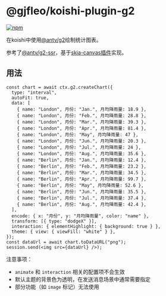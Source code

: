 # @gjfleo/koishi-plugin-g2

[![npm](https://img.shields.io/npm/v/@gjfleo/koishi-plugin-g2?style=flat-square)](https://www.npmjs.com/package/@gjfleo/koishi-plugin-g2)

在koishi中使用[@antv/g2](https://g2.antv.antgroup.com/charts/overview)绘制统计图表。

参考了[@antv/g2-ssr](https://github.com/antvis/g2-extensions/blob/master/ssr/README.md)，基于[skia-canvas插件](@ltxhhz/koishi-plugin-skia-canvas)实现。

## 用法

```tsx
const chart = await ctx.g2.createChart({
  type: "interval",
  autoFit: true,
  data: [
    { name: "London", 月份: "Jan.", 月均降雨量: 18.9 },
    { name: "London", 月份: "Feb.", 月均降雨量: 28.8 },
    { name: "London", 月份: "Mar.", 月均降雨量: 39.3 },
    { name: "London", 月份: "Apr.", 月均降雨量: 81.4 },
    { name: "London", 月份: "May", 月均降雨量: 47 },
    { name: "London", 月份: "Jun.", 月均降雨量: 20.3 },
    { name: "London", 月份: "Jul.", 月均降雨量: 24 },
    { name: "London", 月份: "Aug.", 月均降雨量: 35.6 },
    { name: "Berlin", 月份: "Jan.", 月均降雨量: 12.4 },
    { name: "Berlin", 月份: "Feb.", 月均降雨量: 23.2 },
    { name: "Berlin", 月份: "Mar.", 月均降雨量: 34.5 },
    { name: "Berlin", 月份: "Apr.", 月均降雨量: 99.7 },
    { name: "Berlin", 月份: "May", 月均降雨量: 52.6 },
    { name: "Berlin", 月份: "Jun.", 月均降雨量: 35.5 },
    { name: "Berlin", 月份: "Jul.", 月均降雨量: 37.4 },
    { name: "Berlin", 月份: "Aug.", 月均降雨量: 42.4 },
  ],
  encode: { x: "月份", y: "月均降雨量", color: "name" },
  transform: [{ type: "dodgeX" }],
  interaction: { elementHighlight: { background: true } },
  theme: { view: { viewFill: "white" } },
});
const dataUrl = await chart.toDataURL("png");
session.send(<img src={dataUrl} />);
```

注意事项：

- `animate` 和 `interaction` 相关的配置项不会生效
- 默认主题的背景色为透明，在发送消息场景中通常需要指定
- 部分功能（如 `image` 标记）无法使用
